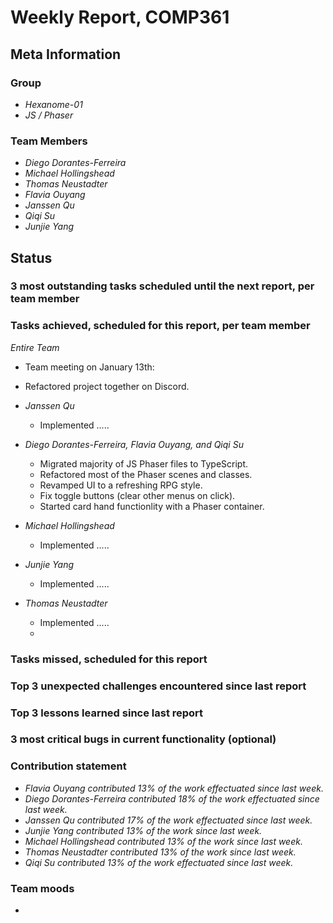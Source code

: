 # Weekly Report, COMP361

## Meta Information

### Group

 * *Hexanome-01*
 * *JS / Phaser*

### Team Members

 * *Diego Dorantes-Ferreira*
 * *Michael Hollingshead*
 * *Thomas Neustadter*
 * *Flavia Ouyang*
 * *Janssen Qu*
 * *Qiqi Su*
 * *Junjie Yang*

## Status

### 3 most outstanding tasks scheduled until the next report, per team member


### Tasks achieved, scheduled for this report, per team member

*Entire Team*
  * Team meeting on January 13th:
  *   Refactored project together on Discord.


 * *Janssen Qu*
    * Implemented .....
    
* *Diego Dorantes-Ferreira, Flavia Ouyang, and Qiqi Su*
    * Migrated majority of JS Phaser files to TypeScript.
    * Refactored most of the Phaser scenes and classes. 
    * Revamped UI to a refreshing RPG style. 
    * Fix toggle buttons (clear other menus on click).
    * Started card hand functionlity with a Phaser container.
 
 * *Michael Hollingshead*
    * Implemented .....
    
 * *Junjie Yang*
    * Implemented .....

 * *Thomas Neustadter*
    * Implemented .....
    * 

### Tasks missed, scheduled for this report



### Top 3 unexpected challenges encountered since last report



### Top 3 lessons learned since last report



### 3 most critical bugs in current functionality (optional)



### Contribution statement

 * *Flavia Ouyang contributed 13% of the work effectuated since last week.*
 * *Diego Dorantes-Ferreira contributed 18% of the work effectuated since last week.*
 * *Janssen Qu contributed 17% of the work effectuated since last week.*
 * *Junjie Yang contributed 13% of the work since last week.*
 * *Michael Hollingshead contributed 13% of the work since last week.*
 * *Thomas Neustadter contributed 13% of the work since last week.*
 * *Qiqi Su contributed 13% of the work effectuated since last week.*

### Team moods

 * 
